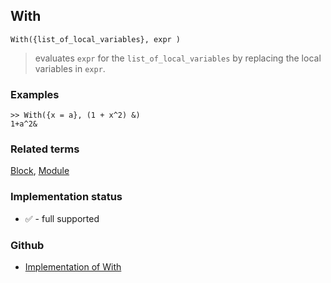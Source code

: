 ## With

```
With({list_of_local_variables}, expr )
```

> evaluates `expr` for the `list_of_local_variables` by replacing the local variables in `expr`.
 
### Examples
 
```
>> With({x = a}, (1 + x^2) &) 
1+a^2&
```

### Related terms 
[Block](Block.md), [Module](Module.md) 






### Implementation status

* &#x2705; - full supported

### Github

* [Implementation of With](https://github.com/axkr/symja_android_library/blob/master/symja_android_library/matheclipse-core/src/main/java/org/matheclipse/core/builtin/Programming.java#L3622) 
